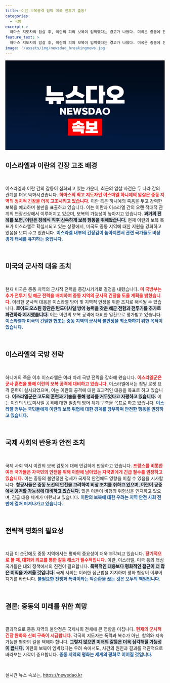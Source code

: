 ```yaml
---
title: 이란 보복공격 임박 미국 전투기 출동!
categories:
  - 국방
excerpt: >
  하마스 지도자의 암살 후, 이란의 피의 보복이 임박했다는 경고가 나왔다. 미국은 중동에 전투기와 항모를 추가 배치하며 방어태세를 강화하고 있다. 긴장이 고조되는 상황 속, 이란의 군사적 움직임에 세계가 주목하고 있다.
feature_text: >
  하마스 지도자의 암살 후, 이란의 피의 보복이 임박했다는 경고가 나왔다. 미국은 중동에 전투기와 항모를 추가 배치하며 방어태세를 강화하고 있다. 긴장이 고조되는 상황 속, 이란의 군사적 움직임에 세계가 주목하고 있다.
image: '/assets/img/newsdao_breakingnews.jpg'
---
```


<p><img src="/assets/img/newsdao_breakingnews.jpg" alt="bookingtag 속보" /></p>

<h2 data-ke-size="size26">이스라엘과 이란의 긴장 고조 배경</h2>

<p data-ke-size="size16">&nbsp;</p>

<p>이스라엘과 이란 간의 갈등이 심화되고 있는 가운데, 최근의 암살 사건은 두 나라 간의 관계를 더욱 악화시켰습니다. <b><span style="color: #ee2323;">하마스의 최고 지도자인 이스마엘 하니예의 암살은 중동 지역의 정치적 긴장을 더욱 고조시키고 있습니다.</span></b> 이란 측은 하니예의 죽음을 두고 강력한 보복을 예고하며 불만을 표출하고 있습니다. 이는 이란과 이스라엘 간의 오랜 적대적 관계의 연장선상에서 이루어지고 있으며, 보복의 가능성이 높아지고 있습니다. <b><span style="background-color: #21538527;">과거의 전례를 보면, 이란은 장례식 직후 신속하게 보복 행동을 취해왔습니다.</span></b> 현재 이란의 보복 목표가 이스라엘로 확실시되고 있는 상황에서, 미국도 중동 지역에 대한 지원을 강화하고 있음을 보여 주고 있습니다. <b><span style="color: #1a5490;">이스라엘 내부의 긴장감이 높아지면서 관련 국가들도 비상 경계 태세를 유지하는 중입니다.</span></b></p>

<p data-ke-size="size16">&nbsp;</p>

<h2 data-ke-size="size26">미국의 군사적 대응 조치</h2>

<p data-ke-size="size16">&nbsp;</p>

<p>현재 미국은 중동 지역의 군사적 전력을 증강시키기로 결정을 내렸습니다. <b><span style="color: #ee2323;">미 국방부는 추가 전투기 및 해군 전력을 배치하여 중동 지역의 군사적 긴장을 도울 계획을 밝혔습니다.</span></b> 이러한 군사적 대응은 이스라엘 방어 및 지역적 안정을 위한 조치로 해석될 수 있습니다. <b><span style="background-color: #21538527;">로이드 오스틴 장관은 탄도미사일 방어 능력을 갖춘 해군 전함과 전투기를 추가로 파견하라 지시했습니다.</span></b> 이는 이란의 보복 공격에 대비한 일환으로 평가받고 있습니다. <b><span style="color: #1a5490;">이스라엘과 미국의 긴밀한 협조는 중동 지역의 군사적 불안정을 최소화하기 위한 목적이 있습니다.</span></b></p>

<p data-ke-size="size16">&nbsp;</p>

<h2 data-ke-size="size26">이스라엘의 국방 전략</h2>

<p data-ke-size="size16">&nbsp;</p>

<p>하니예의 죽음 이후 이스라엘은 여러 차례 국방 전략을 강화해 왔습니다. <b><span style="color: #ee2323;">이스라엘군은 군사 훈련을 통해 이란의 보복 공격에 대비하고 있습니다.</span></b> 이스라엘에서는 정밀 로켓 요격 훈련이 실시되었으며, 이는 이란의 공격에 대한 효과적인 대응을 목표로 하고 있습니다. <b><span style="background-color: #21538527;">이스라엘군은 고도의 훈련과 기술을 통해 성과를 거두었다고 자평하고 있습니다.</span></b> 이는 이란의 탄도미사일 공격에 대한 일종의 방어 체계 구축을 목표로 하고 있습니다. <b><span style="color: #1a5490;">이스라엘 정부는 국민들에게 이란의 보복 위협에 대한 경계를 당부하며 안전한 행동을 권장하고 있습니다.</span></b></p>

<p data-ke-size="size16">&nbsp;</p>

<h2 data-ke-size="size26">국제 사회의 반응과 안전 조치</h2>

<p data-ke-size="size16">&nbsp;</p>

<p>국제 사회 역시 이란의 보복 검토에 대해 민감하게 반응하고 있습니다. <b><span style="color: #ee2323;">프랑스를 비롯한 여러 국가들은 자국민의 안전을 위해 이란에 남아있는 자국민에게 긴급 철수를 권장하고 있습니다.</span></b> 이는 중동의 불안정한 정세가 국제적 안전에도 영향을 미칠 수 있음을 시사합니다. <b><span style="background-color: #21538527;">항공사들은 중동 노선의 안전을 고려하여 비상 조치를 취하고 있으며, 이란이 공중에서 공격할 가능성에 대비하고 있습니다.</span></b> 많은 이들이 비행의 위험성을 인지하고 있으며, 긴급 대응 체계가 마련되고 있습니다. <b><span style="color: #1a5490;">이란의 보복에 대한 우려는 지역 안전 사회 전반에 걸쳐 퍼져나가고 있습니다.</span></b></p>

<p data-ke-size="size16">&nbsp;</p>

<h2 data-ke-size="size26">전략적 평화의 필요성</h2>

<p data-ke-size="size16">&nbsp;</p>

<p>지금 이 순간에도 중동 지역에서는 평화의 중요성이 더욱 부각되고 있습니다. <b><span style="color: #ee2323;">장기적으로 볼 때, 대화와 외교를 통한 갈등 해소가 필수적입니다.</span></b> 이란, 이스라엘, 미국 등의 핵심 국가들은 대외 정책에서의 진전이 필요합니다. <b><span style="background-color: #21538527;">폭력적인 대응보다 평화적인 접근이 더 많은 이익을 가져올 것입니다.</span></b> 국제 사회는 이러한 접근법을 지지하며 평화 협상이 이루어지기를 바랍니다. <b><span style="color: #1a5490;">불필요한 전쟁과 폭력이라는 악순환을 끊는 것은 모두의 책임입니다.</span></b></p>

<p data-ke-size="size16">&nbsp;</p>

<h2 data-ke-size="size26">결론: 중동의 미래를 위한 희망</h2>

<p data-ke-size="size16">&nbsp;</p>

<p>결과적으로 중동 지역의 불안정은 국제사회 전체에 큰 영향을 미칩니다. <b><span style="color: #ee2323;">현재의 군사적 긴장 완화와 신뢰 구축이 시급합니다.</span></b> 각국의 지도자는 폭력과 복수가 아닌, 합의와 지속 가능한 평화의 길을 택해야 합니다. <b><span style="background-color: #21538527;">그렇지 않으면 미래의 갈등은 더욱 심각해질 가능성이 큽니다.</span></b> 이란의 보복이 임박했다는 우려 속에서도, 사건의 원인과 결과를 객관적으로 바라보는 시각이 중요합니다. <b><span style="color: #1a5490;">중동 지역의 평화는 세계의 평화로 이어질 것입니다.</span></b></p>

<p data-ke-size="size16">&nbsp;</p>
실시간 뉴스 속보는, <a href="https://newsdao.kr" rel="dofollow">https://newsdao.kr</a>


